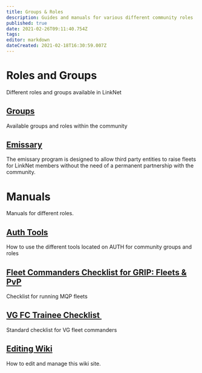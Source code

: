 ```yaml
---
title: Groups & Roles
description: Guides and manuals for various different community roles
published: true
date: 2021-02-26T09:11:40.754Z
tags: 
editor: markdown
dateCreated: 2021-02-18T16:30:59.007Z
---
```


# Roles and Groups
Different roles and groups available in LinkNet

## [Groups](/groups-and-roles/groups)
Available groups and roles within the community

## [Emissary](/groups-and-roles/emissary)
The emissary program is designed to allow third party entities to raise fleets for LinkNet members without the need of a permanent partnership with the community.

# Manuals
Manuals for different roles.

## [Auth Tools](/groups-and-roles/auth-tools)
How to use the different tools located on AUTH for community groups and roles

## [Fleet Commanders Checklist for GRIP: Fleets & PvP](/groups-and-roles/fc-mqp-checklist)
Checklist for running MQP fleets

## [VG FC Trainee Checklist ](/groups-and-roles/vgincfc)
Standard checklist for VG fleet commanders

## [Editing Wiki](/groups-and-roles/editing-wiki)
How to edit and manage this wiki site.
